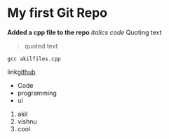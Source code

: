 # My first Git Repo
**Added a cpp file to the repo**
*italics code*
Quoting text 
> quoted text
```
gcc akilfiles.cpp
```
link[github](github.com/akilvishnum)
- Code
- programming 
- ui
>
1. akil
2. vishnu
3. cool
